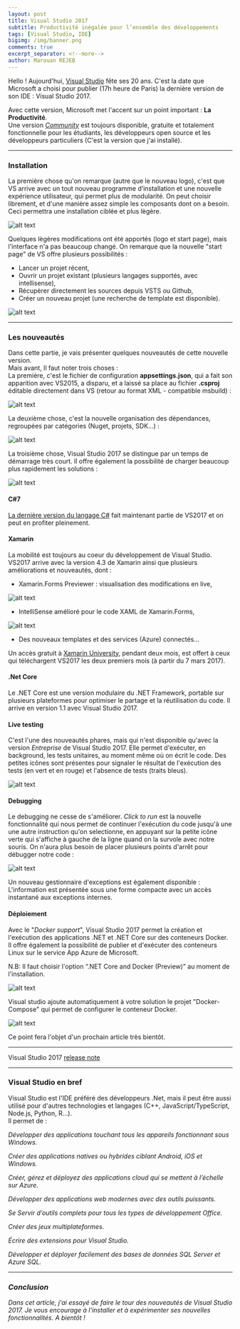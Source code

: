 ```yaml
---
layout: post
title: Visual Studio 2017
subtitle: Productivité inégalée pour l’ensemble des développements
tags: [Visual Studio, IDE]
bigimg: /img/banner.png
comments: true
excerpt_separator: <!--more-->
author: Marouan REJEB
---
```


Hello ! Aujourd'hui, [Visual Studio][vs] fête ses 20 ans. C'est la date que Microsoft a choisi pour publier (17h heure de Paris) la dernière version de son IDE : Visual Studio 2017.
<!--more-->  

Avec cette version, Microsoft met l'accent sur un point important : **La Productivité**.  
Une version [_Community_][community] est toujours disponible, gratuite et totalement fonctionnelle pour les étudiants, les développeurs open source et les développeurs particuliers (C'est la version que j'ai installé).  

---

### Installation  

La première chose qu'on remarque (autre que le nouveau logo), c'est que VS arrive avec un tout nouveau programme d’installation et une nouvelle expérience utilisateur, qui permet plus de modularité. On peut choisir librement, et d'une manière assez simple les composants dont on a besoin. Ceci permettra une installation ciblée et plus lègère.  

![alt text][vsInstall]  

Quelques lègères modifications ont été apportés (logo et start page), mais l'interface n'a pas beaucoup changé. On remarque que la nouvelle "start page" de VS offre plusieurs possibilités :  

 * Lancer un projet récent,  
 * Ouvrir un projet existant (plusieurs langages supportés, avec intellisense),  
 * Récupèrer directement les sources depuis VSTS ou Github,  
 * Créer un nouveau projet (une recherche de template est disponible).

![alt text][vs2017]  

---

### Les nouveautés  
Dans cette partie, je vais présenter quelques nouveautés de cette nouvelle version.  
Mais avant, Il faut noter trois choses :  
La première, c'est le fichier de configuration **appsettings.json**, qui a fait son apparition avec VS2015, a disparu, et a laissé sa place au fichier **.csproj** éditable directement dans VS (retour au format XML - compatible msbuild) :  

![alt text][editcsproj]  

La deuxième chose, c'est la nouvelle organisation des dépendances, regroupées par catégories (Nuget, projets, SDK...) :  

![alt text][vsdependency]  

La troisième chose, Visual Studio 2017 se distingue par un temps de démarrage très court. Il offre également la possibilité de charger beaucoup plus rapidement les solutions :  

![alt text][lightweight]  

#### C#7  
[La dernière version du langage C#][c7] fait maintenant partie de VS2017 et on peut en profiter pleinement.

#### Xamarin  
La mobilité est toujours au coeur du développement de Visual Studio. VS2017 arrive avec la version 4.3 de Xamarin ainsi que plusieurs améliorations et nouveautés, dont :  

 * Xamarin.Forms Previewer : visualisation des modifications en live,

  ![alt text][previewer]  

 * IntelliSense amélioré pour le code XAML de Xamarin.Forms,

  ![alt text][XAMLIntellisnese]

 * Des nouveaux templates et des services (Azure) connectés...

Un accès gratuit à [Xamarin University][university], pendant deux mois, est offert à ceux qui téléchargent VS2017 les deux premiers mois (à partir du 7 mars 2017).

#### .Net Core  
Le .NET Core est une version modulaire du .NET Framework, portable sur plusieurs plateformes pour optimiser le partage et la réutilisation du code. Il arrive en version 1.1 avec Visual Studio 2017.

#### Live testing  
C'est l'une des nouveautés phares, mais qui n'est disponible qu'avec la version _Entreprise_ de Visual Studio 2017. Elle permet d'exécuter, en background, les tests unitaires, au moment même où on écrit le code. Des petites icônes sont présentes pour signaler le résultat de l'exécution des tests (en vert et en rouge) et l'absence de tests (traits bleus).  

![alt text][liveTesting]

#### Debugging  
Le debugging ne cesse de s'améliorer. _Click to run_ est la nouvelle fonctionnalité qui nous permet de continuer l'exécution du code jusqu'à une une autre instruction qu'on selectionne, en appuyant sur la petite icône verte qui s'affiche à gauche de la ligne quand on la survole avec notre souris. On n'aura plus besoin de placer plusieurs points d'arrêt pour débugger notre code :  

![alt text][runtoclick]  

Un nouveau gestionnaire d'exceptions est également disponible : L'information est présentée sous une forme compacte avec un accès instantané aux exceptions internes.

#### Déploiement  
Avec le "_Docker support_", Visual Studio 2017 permet la création et l'exécution des applications .NET et .NET Core sur des conteneurs Docker. Il offre également la possibilité de publier et d'exécuter des conteneurs Linux sur le service App Azure de Microsoft.

N.B: Il faut choisir l'option “.NET Core and Docker (Preview)” au moment de l'installation.

![alt text][dockerSupport] 

Visual studio ajoute automatiquement à votre solution le projet "Docker-Compose" qui permet de configurer le conteneur Docker.

![alt text][compose] 
 
Ce point fera l'objet d'un prochain article très bientôt.  

---

Visual Studio 2017 [release note][rn]  

---

### Visual Studio en bref   

Visual Studio est l'IDE préféré des développeurs .Net, mais il peut être aussi utilisé pour d'autres technologies et langages (C++, JavaScript/TypeScript, Node.js, Python, R...).  
Il permet de :  

<i class="fa fa-windows" aria-hidden="true"/> Développer des applications touchant tous les appareils fonctionnant sous Windows.  

<i class="fa fa-mobile" aria-hidden="true"/> Créer des applications natives ou hybrides ciblant Android, iOS et Windows.  

<i class="fa fa-cloud" aria-hidden="true"/> Créer, gérez et déployez des applications cloud qui se mettent à l’échelle sur Azure.  

<i class="fa fa-laptop" aria-hidden="true"/> Développer des applications web modernes avec des outils puissants.  

<i class="fa fa-sticky-note-o" aria-hidden="true"/> Se Servir d’outils complets pour tous les types de développement Office.  

<i class="fa fa-gamepad" aria-hidden="true"/> Créer des jeux multiplateformes.  

<i class="fa fa-external-link-square" aria-hidden="true"/> Écrire des extensions pour Visual Studio.  

<i class="fa fa-database" aria-hidden="true"/> Développer et déployer facilement des bases de données SQL Server et Azure SQL.  

---

### Conclusion  
Dans cet article, j'ai essayé de faire le tour des nouveautés de Visual Studio 2017. Je vous encourage à l'installer et à expérimenter ses nouvelles fonctionnalités. A bientôt !  

[community]: https://www.visualstudio.com/fr/vs/community/
[vs]: https://www.visualstudio.com/fr/vs/
[c7]: https://marouanrejeb.github.io/C-7-features/
[university]: https://www.xamarin.com/university

[vsInstall]: /img/vsInstall.png
[vs2017]: /img/visualStudio2017.png
[editcsproj]: /img/editcsproj.png
[vsdependency]: /img/vsdependency.png
[lightweight]: /img/lightweight.png
[previewer]: /img/previewer.gif
[XAMLIntellisnese]: /img/XAMLIntellisnese.gif
[liveTesting]: /img/liveTesting.png
[runtoclick]: /img/runtoclick.png
[dockerSupport]: /img/dockerSupport.png
[compose]: /img/compose.png
[rn]: https://www.visualstudio.com/fr-fr/news/releasenotes/vs2017-relnotes